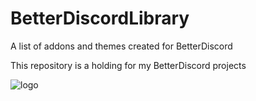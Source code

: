 # BetterDiscordLibrary

A list of addons and themes created for BetterDiscord

This repository is a holding for my BetterDiscord projects

![logo]

[logo]: https://betterdiscord.app/resources/ui/home.webp
